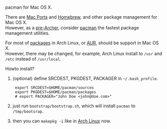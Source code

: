 pacman for Mac OS X.

There are [Mac Ports][macports] and [Homebrew][homebrew], and other package management for Mac OS X.  
However, as a [pre-Archer][arch], consider [pacman][pacman] the fastest package management utilities.

For most of [packages][packages] in Arch Linux, or [AUR][aur], should be support in Mac OS X.  
However, there may be changed, for example, Arch Linux install to `/usr` and `/etc` instead of `/usr/local`.

Howto install?

1. (optional) define SRCDEST, PKGDEST, PACKAGER in `~/.bash_profile`.  

		export SRCDEST=$HOME/pacman/sources
		export PKGDEST=$HOME/pacman/packages
		# export PACKAGER="John Doe <john@doe.com>"

2. just run `bootstrap/bootstrap.sh`, which will install `pacman` to `/tmp/bootsrap`.

3. then you can `makepkg -i` like in [Arch Linux][arch] now.

[macports]: http://www.macports.org "Mac Ports"
[homebrew]: http://homebrew.sh "Homebrew"
[arch]: https://www.archlinux.org "Arch Linux"
[pacman]: https://www.archlinux.org/pacman "Package manager from Arch Linux" 
[packages]: https://www.archlinux.org/packages "Packages in Arch Linux"
[aur]: https://aur.archlinux.org/ "Arch User Repository"

